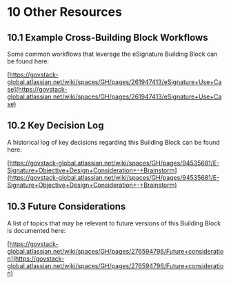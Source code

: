 # 10 Other Resources

## 10.1 Example Cross-Building Block Workflows

Some common workflows that leverage the eSignature Building Block can be found here:&#x20;

[https://govstack-global.atlassian.net/wiki/spaces/GH/pages/261947413/eSignature+Use+Case](https://govstack-global.atlassian.net/wiki/spaces/GH/pages/261947413/eSignature+Use+Case)

## 10.2 Key Decision Log

A historical log of key decisions regarding this Building Block can be found here:&#x20;

[https://govstack-global.atlassian.net/wiki/spaces/GH/pages/94535681/E-Signature+Objective+Design+Consideration+-+Brainstorm](https://govstack-global.atlassian.net/wiki/spaces/GH/pages/94535681/E-Signature+Objective+Design+Consideration+-+Brainstorm)

## 10.3 Future Considerations

A list of topics that may be relevant to future versions of this Building Block is documented here:&#x20;

[https://govstack-global.atlassian.net/wiki/spaces/GH/pages/276594796/Future+consideration](https://govstack-global.atlassian.net/wiki/spaces/GH/pages/276594796/Future+consideration)
